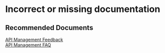 <properties
    pageTitle="Incorrect or missing documentation"
    description="Incorrect or missing documentation"
    service="microsoft.apim"
    resource="apimanagement"
    authors="shrahman"
    displayOrder="12"
    selfHelpType="generic"
    supportTopicIds="32318298"
    resourceTags=""
    productPesIds="15551"
    cloudEnvironments="public"
	articleId="0d4faa50-9b9d-4c8c-8493-84fdefe37f41"
/>

# Incorrect or missing documentation

## **Recommended Documents**
[API Management Feedback](https://feedback.azure.com/forums/248703-api-management)<br>
[API Management FAQ](https://docs.microsoft.com/azure/api-management/api-management-faq)